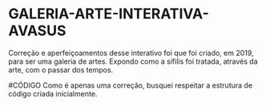 # GALERIA-ARTE-INTERATIVA-AVASUS
Correção e aperfeiçoamentos desse interativo foi que foi criado, em 2019,  para ser uma galeria de artes. Expondo como a sífilis foi tratada, através da arte, com o passar dos tempos.


#CÓDIGO
Como é apenas uma correção, busquei respeitar a estrutura de código criada inicialmente. 

